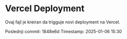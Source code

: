 # Vercel Deployment

Ovaj fajl je kreiran da trigguje novi deployment na Vercel.

Poslednji commit: 1848e6d
Timestamp: 2025-01-06 15:30